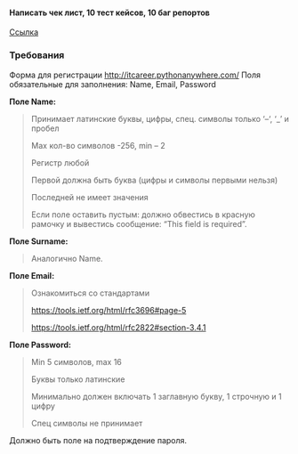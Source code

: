 #### Написать чек лист, 10 тест кейсов, 10 баг репортов
[Ссылка](https://docs.google.com/spreadsheets/d/1zMwLyuA-yl3b44L4em47BxmkKAhOJZ3MtAPUCZmSuRM/edit?gid=0#gid=0)

### Требования

Форма для регистрации http://itcareer.pythonanywhere.com/
Поля обязательные для заполнения: Name, Email, Password

**Поле Name:**
> 
> Принимает латинские буквы, цифры, спец. символы только ‘–‘, ‘_’ и пробел
> 
> Max кол-во символов -256, min – 2
> 
> Регистр любой
> 
> Первой должна быть буква (цифры и символы первыми нельзя)
> 
> Последней не имеет значения
> 
> Если поле оставить пустым: должно обвестись в красную рамочку и вывестись сообщение: “This field is required”. 
 
**Поле Surname:**
> Аналогично Name.
 
**Поле Email:**
> Ознакомиться со стандартами
>    
> https://tools.ietf.org/html/rfc3696#page-5
>
> https://tools.ietf.org/html/rfc2822#section-3.4.1

**Поле Password:**
> Min 5 символов, max 16
> 
> Буквы только латинские
> 
> Минимально должен включать 1 заглавную букву, 1 строчную и 1 цифру
>
> Спец символы не принимает

Должно быть поле на подтверждение пароля.
